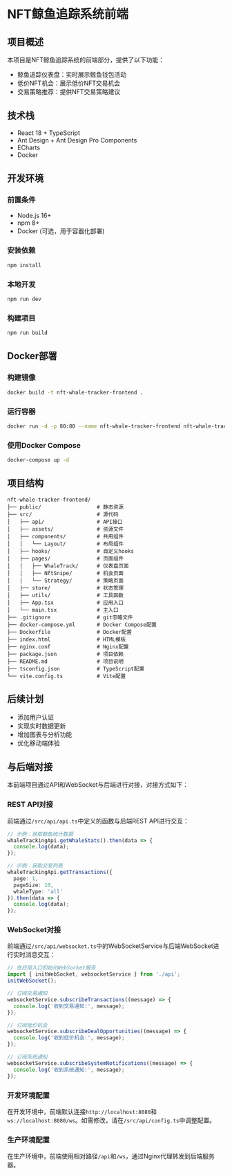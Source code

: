 # NFT鲸鱼追踪系统前端

## 项目概述

本项目是NFT鲸鱼追踪系统的前端部分，提供了以下功能：

- 鲸鱼追踪仪表盘：实时展示鲸鱼钱包活动
- 低价NFT机会：展示低价NFT交易机会
- 交易策略推荐：提供NFT交易策略建议

## 技术栈

- React 18 + TypeScript
- Ant Design + Ant Design Pro Components
- ECharts
- Docker

## 开发环境

### 前置条件

- Node.js 16+
- npm 8+
- Docker (可选，用于容器化部署)

### 安装依赖

```bash
npm install
```

### 本地开发

```bash
npm run dev
```

### 构建项目

```bash
npm run build
```

## Docker部署

### 构建镜像

```bash
docker build -t nft-whale-tracker-frontend .
```

### 运行容器

```bash
docker run -d -p 80:80 --name nft-whale-tracker-frontend nft-whale-tracker-frontend
```

### 使用Docker Compose

```bash
docker-compose up -d
```

## 项目结构

```
nft-whale-tracker-frontend/
├── public/                  # 静态资源
├── src/                     # 源代码
│   ├── api/                 # API接口
│   ├── assets/              # 资源文件
│   ├── components/          # 共用组件
│   │   └── Layout/          # 布局组件
│   ├── hooks/               # 自定义hooks
│   ├── pages/               # 页面组件
│   │   ├── WhaleTrack/      # 仪表盘页面
│   │   ├── NftSnipe/        # 机会页面
│   │   └── Strategy/        # 策略页面
│   ├── store/               # 状态管理
│   ├── utils/               # 工具函数
│   ├── App.tsx              # 应用入口
│   └── main.tsx             # 主入口
├── .gitignore               # git忽略文件
├── docker-compose.yml       # Docker Compose配置
├── Dockerfile               # Docker配置
├── index.html               # HTML模板
├── nginx.conf               # Nginx配置
├── package.json             # 项目依赖
├── README.md                # 项目说明
├── tsconfig.json            # TypeScript配置
└── vite.config.ts           # Vite配置
```

## 后续计划

- 添加用户认证
- 实现实时数据更新
- 增加图表与分析功能
- 优化移动端体验

## 与后端对接

本前端项目通过API和WebSocket与后端进行对接，对接方式如下：

### REST API对接

前端通过`/src/api/api.ts`中定义的函数与后端REST API进行交互：

```typescript
// 示例：获取鲸鱼统计数据
whaleTrackingApi.getWhaleStats().then(data => {
  console.log(data);
});

// 示例：获取交易列表
whaleTrackingApi.getTransactions({
  page: 1,
  pageSize: 10,
  whaleType: 'all'
}).then(data => {
  console.log(data);
});
```

### WebSocket对接

前端通过`/src/api/websocket.ts`中的WebSocketService与后端WebSocket进行实时消息交互：

```typescript
// 在应用入口初始化WebSocket服务
import { initWebSocket, websocketService } from './api';
initWebSocket();

// 订阅交易通知
websocketService.subscribeTransactions((message) => {
  console.log('收到交易通知:', message);
});

// 订阅低价机会
websocketService.subscribeDealOpportunities((message) => {
  console.log('收到低价机会:', message);
});

// 订阅系统通知
websocketService.subscribeSystemNotifications((message) => {
  console.log('收到系统通知:', message);
});
```

### 开发环境配置

在开发环境中，前端默认连接`http://localhost:8080`和`ws://localhost:8080/ws`。如需修改，请在`/src/api/config.ts`中调整配置。

### 生产环境配置

在生产环境中，前端使用相对路径`/api`和`/ws`，通过Nginx代理转发到后端服务器。
